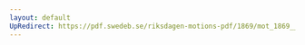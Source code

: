 ```yaml
---
layout: default
UpRedirect: https://pdf.swedeb.se/riksdagen-motions-pdf/1869/mot_1869__ak__00081/mot_1869__ak__00081_001.pdf
---
```

